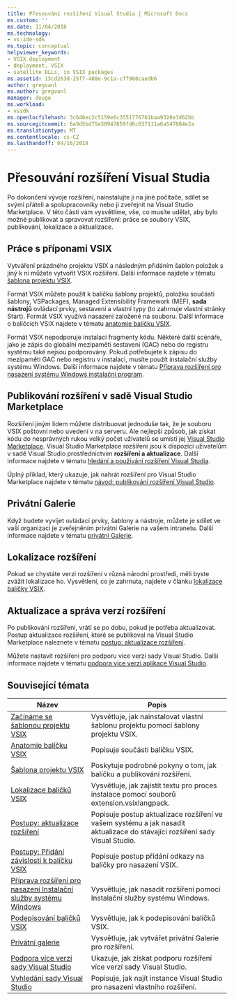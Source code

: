 ```yaml
---
title: Přesouvání rozšíření Visual Studia | Microsoft Docs
ms.custom: ''
ms.date: 11/04/2016
ms.technology:
- vs-ide-sdk
ms.topic: conceptual
helpviewer_keywords:
- VSIX deployment
- deployment, VSIX
- satellite DLLs, in VSIX packages
ms.assetid: 13cd263d-25f7-488e-9c1a-cff908caedb6
author: gregvanl
ms.author: gregvanl
manager: douge
ms.workload:
- vssdk
ms.openlocfilehash: 3c646ec2c5159e6c3551776761baa9328e3d62bb
ms.sourcegitcommit: 6a9d5bd75e50947659fd6c837111a6a547884e2a
ms.translationtype: MT
ms.contentlocale: cs-CZ
ms.lasthandoff: 04/16/2018
---
```

# <a name="shipping-visual-studio-extensions"></a>Přesouvání rozšíření Visual Studia
Po dokončení vývoje rozšíření, nainstalujte ji na jiné počítače, sdílet se svými přáteli a spolupracovníky nebo ji zveřejnit na Visual Studio Marketplace. V této části vám vysvětlíme, vše, co musíte udělat, aby bylo možné publikovat a spravovat rozšíření: práce se soubory VSIX, publikování, lokalizace a aktualizace.  
  
## <a name="working-with-vsix-extensions"></a>Práce s příponami VSIX  
 Vytváření prázdného projektu VSIX a následným přidáním šablon položek s jiný k ní můžete vytvořit VSIX rozšíření. Další informace najdete v tématu [šablona projektu VSIX](../extensibility/vsix-project-template.md).  
  
 Formát VSIX můžete použít k balíčku šablony projektů, položku součásti šablony, VSPackages, Managed Extensibility Framework (MEF), **sada nástrojů** ovládací prvky, sestavení a vlastní typy (to zahrnuje vlastní stránky Start). Formát VSIX využívá nasazení založené na souboru. Další informace o balíčcích VSIX najdete v tématu [anatomie balíčku VSIX](../extensibility/anatomy-of-a-vsix-package.md).  
  
 Formát VSIX nepodporuje instalaci fragmenty kódu. Některé další scénáře, jako je zápis do globální mezipaměti sestavení (GAC) nebo do registru systému také nejsou podporovány. Pokud potřebujete k zápisu do mezipaměti GAC nebo registru v instalaci, musíte použít instalační služby systému Windows. Další informace najdete v tématu [Příprava rozšíření pro nasazení systému Windows instalační program](../extensibility/preparing-extensions-for-windows-installer-deployment.md).  
  
## <a name="publishing-your-extension-to-the-visual-studio-marketplace"></a>Publikování rozšíření v sadě Visual Studio Marketplace  
 Rozšíření jiným lidem můžete distribuovat jednoduše tak, že je souboru VSIX poštovní nebo uvedení v na serveru. Ale nejlepší způsob, jak získat kódu do nesprávných rukou velký počet uživatelů se umístí jej [Visual Studio Marketplace](https://marketplace.visualstudio.com/vs). Visual Studio Marketplace rozšíření jsou k dispozici uživatelům v sadě Visual Studio prostřednictvím **rozšíření a aktualizace**. Další informace najdete v tématu [hledání a používání rozšíření Visual Studia](../ide/finding-and-using-visual-studio-extensions.md).  
  
 Úplný příklad, který ukazuje, jak nahrát rozšíření pro Visual Studio Marketplace najdete v tématu [návod: publikování rozšíření Visual Studio](../extensibility/walkthrough-publishing-a-visual-studio-extension.md).  
  
## <a name="private-galleries"></a>Privátní Galerie  
 Když budete vyvíjet ovládací prvky, šablony a nástroje, můžete je sdílet ve vaší organizaci je zveřejněním privátní Galerie na vašem intranetu. Další informace najdete v tématu [privátní Galerie](../extensibility/private-galleries.md).  
  
## <a name="localizing-your-extension"></a>Lokalizace rozšíření  
 Pokud se chystáte verzi rozšíření v různá národní prostředí, měli byste zvážit lokalizace ho. Vysvětlení, co je zahrnuta, najdete v článku [lokalizace balíčky VSIX](../extensibility/localizing-vsix-packages.md).  
  
## <a name="updating-and-versioning-your-extension"></a>Aktualizace a správa verzí rozšíření  
 Po publikování rozšíření, vrátí se po dobu, pokud je potřeba aktualizovat. Postup aktualizace rozšíření, které se publikoval na Visual Studio Marketplace naleznete v tématu [postup: aktualizace rozšíření](../extensibility/how-to-update-a-visual-studio-extension.md).  
  
 Můžete nastavit rozšíření pro podporu více verzí sady Visual Studio. Další informace najdete v tématu [podpora více verzí aplikace Visual Studio](../extensibility/supporting-multiple-versions-of-visual-studio.md).  
  
## <a name="related-topics"></a>Související témata  
  
|Název|Popis|  
|-----------|-----------------|  
|[Začínáme se šablonou projektu VSIX](../extensibility/getting-started-with-the-vsix-project-template.md)|Vysvětluje, jak nainstalovat vlastní šablonu projektu pomocí šablony projektu VSIX.|  
|[Anatomie balíčku VSIX](../extensibility/anatomy-of-a-vsix-package.md)|Popisuje součásti balíčku VSIX.|  
|[Šablona projektu VSIX](../extensibility/vsix-project-template.md)|Poskytuje podrobné pokyny o tom, jak balíčku a publikování rozšíření.|  
|[Lokalizace balíčků VSIX](../extensibility/localizing-vsix-packages.md)|Vysvětluje, jak zajistit textu pro proces instalace pomocí souborů extension.vsixlangpack.|  
|[Postupy: aktualizace rozšíření](../extensibility/how-to-update-a-visual-studio-extension.md)|Popisuje postup aktualizace rozšíření ve vašem systému a jak nasadit aktualizace do stávající rozšíření sady Visual Studio.|  
|[Postupy: Přidání závislosti k balíčku VSIX](../extensibility/how-to-add-a-dependency-to-a-vsix-package.md)|Popisuje postup přidání odkazy na balíčky pro nasazení VSIX.|  
|[Příprava rozšíření pro nasazení Instalační služby systému Windows](../extensibility/preparing-extensions-for-windows-installer-deployment.md)|Vysvětluje, jak nasadit rozšíření pomocí Instalační služby systému Windows.|  
|[Podepisování balíčků VSIX](../extensibility/signing-vsix-packages.md)|Vysvětluje, jak k podepisování balíčků VSIX.|  
|[Privátní galerie](../extensibility/private-galleries.md)|Vysvětluje, jak vytvářet privátní Galerie pro rozšíření.|  
|[Podpora více verzí sady Visual Studio](../extensibility/supporting-multiple-versions-of-visual-studio.md)|Ukazuje, jak získat podporu rozšíření více verzí sady Visual Studio.|
|[Vyhledání sady Visual Studio](locating-visual-studio.md)|Popisuje, jak najít instance Visual Studio pro nasazení vlastního rozšíření.|
